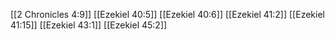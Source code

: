 [[2 Chronicles 4:9]]
[[Ezekiel 40:5]]
[[Ezekiel 40:6]]
[[Ezekiel 41:2]]
[[Ezekiel 41:15]]
[[Ezekiel 43:1]]
[[Ezekiel 45:2]]

